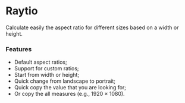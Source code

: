 # Raytio

Calculate easily the aspect ratio for different sizes based on a width or height.

### Features
- Default aspect ratios;
- Support for custom ratios;
- Start from width or height;
- Quick change from landscape to portrait;
- Quick copy the value that you are looking for;
- Or copy the all measures (e.g., 1920 × 1080).